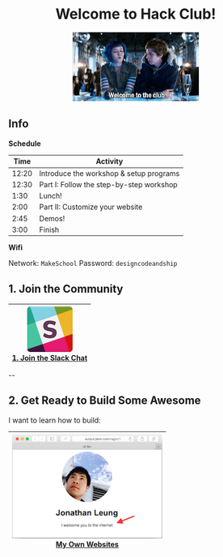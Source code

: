 <div align="center">
  <h1>Welcome to Hack Club!</h1>
  <img src="img/welcome_to_the_club.gif" alt="Welcome to the Club"/>
</div>

## Info

**Schedule**

Time  | Activity
------|-----------------------------------------
12:20 | Introduce the workshop & setup programs
12:30 | Part I: Follow the step-by-step workshop
1:30  | Lunch!
2:00  | Part II: Customize your website
2:45  | Demos!
3:00  | Finish

**Wifi**

Network: `MakeSchool`
Password: `designcodeandship`

## 1. Join the Community

|       [![](img/slack.jpg) <br> 1. Join the Slack Chat](slack.md)       |                                                                         
|----------------------------------------------------------------------|

<!-- | **[![](img/remind.jpg) <br> 2. Stay in Touch with Remind](remind.md)** | **[![](img/facebook.jpg) <br> 3. Join HS Hackers Movement](hs_hackers.md)** | -->

<!-- ## 2. Join the Ranks of the Developer Community

| [![](img/github.png) <br> Join GitHub](github/README.md) |
|:----------------------------------------------------:|

--

## 3. Choose Your ~~Code Editor~~ Weapon

| [![](img/js_bin.png) <br> Signup for JS Bin](js_bin.md) | OR | [![](img/c9.png) <br> Signup for Cloud9](cloud9.md) |
|:------------------------------------------------------:|:--:|:------------------------------------------------:| -->

--

## 2. Get Ready to Build Some Awesome

I want to learn how to build:

| [![](img/portfolio.png) <br> My Own Websites](websites/README.md) |
|---------------------------------------------------------|


<!-- | [![](img/portfolio.png) <br> My Own Websites](websites/README.md) | [![](img/dodge.gif) <br> My Own Video Games](video_games.md) |
|---------------------------------------------------------|--------------------------------------------------------| -->
